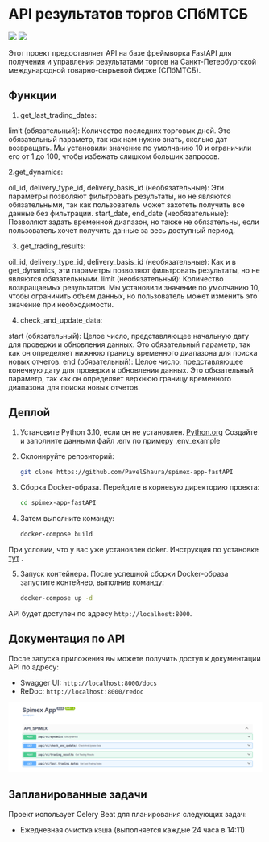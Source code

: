 # API результатов торгов СПбМТСБ

![](https://img.shields.io/badge/language-python_3.10-blue?logo=python&logoColor=f5f5f5)
![](https://img.shields.io/badge/license-MIT-blue?logo=mit&logoColor=f5f5f5)

Этот проект предоставляет API на базе фреймворка FastAPI для получения и управления результатами торгов на Санкт-Петербургской международной товарно-сырьевой бирже (СПбМТСБ).

## Функции


1. get_last_trading_dates:

limit (обязательный): Количество последних торговых дней. Это обязательный параметр, так как нам нужно знать, сколько дат возвращать. Мы установили значение по умолчанию 10 и ограничили его от 1 до 100, чтобы избежать слишком больших запросов. 

2.get_dynamics: 

oil_id, delivery_type_id, delivery_basis_id (необязательные): Эти параметры позволяют фильтровать результаты, но не являются обязательными, так как пользователь может захотеть получить все данные без фильтрации. 
start_date, end_date (необязательные): Позволяют задать временной диапазон, но также не обязательны, если пользователь хочет получить данные за весь доступный период. 

3. get_trading_results:

oil_id, delivery_type_id, delivery_basis_id (необязательные): Как и в get_dynamics, эти параметры позволяют фильтровать результаты, но не являются обязательными. 
limit (необязательный): Количество возвращаемых результатов. Мы установили значение по умолчанию 10, чтобы ограничить объем данных, но пользователь может изменить это значение при необходимости.

4. check_and_update_data:

start (обязательный): Целое число, представляющее начальную дату для проверки и обновления данных. Это обязательный параметр, так как он определяет нижнюю границу временного диапазона для поиска новых отчетов.
end (обязательный): Целое число, представляющее конечную дату для проверки и обновления данных. Это обязательный параметр, так как он определяет верхнюю границу временного диапазона для поиска новых отчетов.

## Деплой

1. Установите Python 3.10, если он не установлен. [Python.org](https://www.python.org/downloads/)
Создайте и заполните данными файл .env по примеру .env_example

2. Склонируйте репозиторий:
     ```bash
   git clone https://github.com/PavelShaura/spimex-app-fastAPI

3. Сборка Docker-образа. 
Перейдите в корневую директорию проекта:
    ```bash
   cd spimex-app-fastAPI

4. Затем выполните команду: 

    ```bash
   docker-compose build
    
При условии, что у вас уже установлен doker. Инструкция по установке <a href="https://www.digitalocean.com/community/tutorials/how-to-install-and-use-docker-on-ubuntu-20-04-ru">тут</a> .

5. Запуск контейнера. После успешной сборки Docker-образа запустите контейнер, выполнив команду:
    ```bash
   docker-compose up -d

API будет доступен по адресу `http://localhost:8000`.

## Документация по API

После запуска приложения вы можете получить доступ к документации API по адресу:

- Swagger UI: `http://localhost:8000/docs`
- ReDoc: `http://localhost:8000/redoc`

<img width="941" alt="swagger" src="https://github.com/PavelShaura/spimex-app-FastAPI/blob/main/screen/%D0%A1%D0%BD%D0%B8%D0%BC%D0%BE%D0%BA%20%D1%8D%D0%BA%D1%80%D0%B0%D0%BD%D0%B0%20%D0%BE%D1%82%202024-07-02%2016-23-41.png">

## Запланированные задачи

Проект использует Celery Beat для планирования следующих задач:

- Ежедневная очистка кэша (выполняется каждые 24 часа в 14:11)
